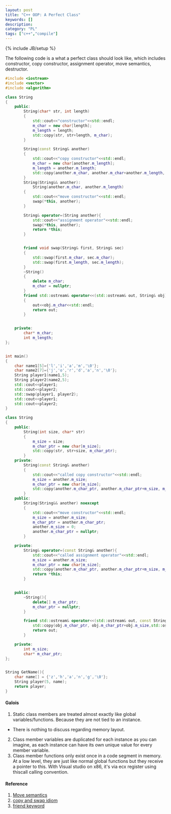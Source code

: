 ```yaml
---
layout: post
title: "C++ OOP: A Perfect Class"
keywords: []
description: 
category: "PL"
tags: ["c++","compile"]
---
```


{% include JB/setup %}

The following code is a what a perfect class should look like, which includes
constructor, copy constructor, assignment operator, move semantics, destructor.


```cpp
#include <iostream>
#include <vector>
#include <algorithm>

class String
{
	public:
		String(char* str, int length)
		{
			std::cout<<"constructor"<<std::endl;
			m_char = new char[length];
			m_length = length;
			std::copy(str, str+length, m_char);
		}

		String(const String& another)
		{
			std::cout<<"copy constructor"<<std::endl;
			m_char = new char[another.m_length];
			m_length = another.m_length;
			std::copy(another.m_char, another.m_char+another.m_length, m_char);
		}
		String(String&& another):
			String(another.m_char, another.m_length)
		{
			std::cout<<"move constructor"<<std::endl;
			swap(*this, another);	
		}

		String& operator=(String another){
			std::cout<<"assignment operator"<<std::endl;
			swap(*this, another);
			return *this;
		}


		friend void swap(String& first, String& sec)
		{
			std::swap(first.m_char, sec.m_char);	
			std::swap(first.m_length, sec.m_length);	
		}
		~String()
		{
			delete m_char;
			m_char = nullptr;
		}
		friend std::ostream& operator<<(std::ostream& out, String& obj)
		{
			out<<obj.m_char<<std::endl;
			return out;
		}


	private:
		char* m_char;
		int m_length;
};


int main()
{
	char name1[5]={'l','i','a','m','\0'};	
	char name2[7]={'j','o','r','d','a','n','\0'};	
	String player1(name1,5);
	String player2(name2,5);
	std::cout<<player1;
	std::cout<<player2;
	std::swap(player1, player2);
	std::cout<<player1;
	std::cout<<player2;
}
```

```cpp
class String
{
	public:
		String(int size, char* str)
		{
			m_size = size;
			m_char_ptr = new char[m_size];
			std::copy(str, str+size, m_char_ptr);
		}
	private:
		String(const String& another)
		{
			std::cout<<"called copy constructor"<<std::endl;
			m_size = another.m_size;
			m_char_ptr = new char[m_size];
			std::copy(another.m_char_ptr, another.m_char_ptr+m_size, m_char_ptr);
		}
	public:
		String(String&& another) noexcept
		{
			std::cout<<"move constructor"<<std::endl;
			m_size = another.m_size;
			m_char_ptr = another.m_char_ptr;
			another.m_size = 0;
			another.m_char_ptr = nullptr;
		}

	private:
		String& operator=(const String& another){
			std::cout<<"called assignment operator"<<std::endl;
			m_size = another.m_size;
			m_char_ptr = new char[m_size];
			std::copy(another.m_char_ptr, another.m_char_ptr+m_size, m_char_ptr);
			return *this;
		}


	public:
		~String(){
			delete[] m_char_ptr;
			m_char_ptr = nullptr;
		}

		friend std::ostream& operator<<(std::ostream& out, const String& obj){
			std::copy(obj.m_char_ptr, obj.m_char_ptr+obj.m_size,std::ostream_iterator<char>{std::cout,""});
			return out;
		}

	private:
		int m_size;
		char* m_char_ptr;
};


String GetName(){
	char name[] = {'z','h','a','n','g','\0'};
	String player(5, name);
	return player;
}

```


#### Galois
1. Static class members are treated almost exactly like global variables/functions. Because they are
   not tied to an instance. 
- There is nothing to discuss regarding memory layout.
2. Class member variables are duplicated for each instance as you can imagine, as each instance can
   have its own unique value for every member variable.
3. Class member functions only exist once in a code segment in memory. At a low level, they are just
   like normal global functions but they receive a pointer to this. With Visual studio on x86, it's
   via ecx register using thiscall calling convention.



#### Reference
1. [Move semantics](https://stackoverflow.com/questions/3106110/what-is-move-semantics#:~:text=Move%20semantics%20is%20about%20transferring,code%20uses%20the%20value%20again.)
2. [copy and swap idiom](https://stackoverflow.com/questions/3279543/what-is-the-copy-and-swap-idiom)
3. [friend keyword](https://www.programiz.com/cpp-programming/friend-function-class)



